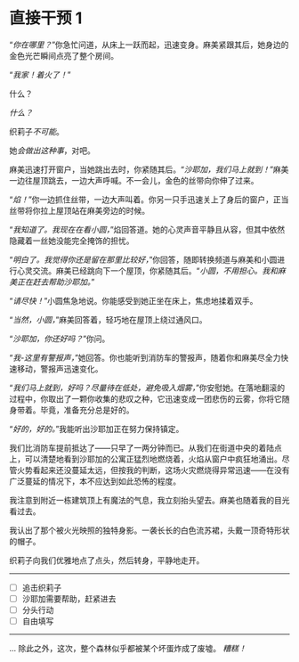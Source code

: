 # 直接干预 1

“*你在哪里？*”你急忙问道，从床上一跃而起，迅速变身。麻美紧跟其后，她身边的金色光芒瞬间点亮了整个房间。

“*我家！着火了！*”

什么？

*什么？*

织莉子*不可能*。

她*会做出这种事*，对吧。

麻美迅速打开窗户，当她跳出去时，你紧随其后。“*沙耶加，我们马上就到！*”麻美一边往屋顶跳去，一边大声呼喊。不一会儿，金色的丝带向你伸了过来。

“*焰！*”你一边抓住丝带，一边大声叫着。你另一只手迅速关上了身后的窗户，正当丝带将你拉上屋顶站在麻美旁边的时候。

“*我知道了。我现在在看小圆，*”焰回答道。她的心灵声音平静且从容，但其中依然隐藏着一丝她没能完全掩饰的担忧。

“*明白了。我觉得你还是留在那里比较好，*”你回答，随即转换频道与麻美和小圆进行心灵交流。麻美已经跳向下一个屋顶，你紧随其后。“*小圆，不用担心。我和麻美正在赶去帮助沙耶加。*”

“*请尽快！*”小圆焦急地说。你能感受到她正坐在床上，焦虑地揉着双手。

“*当然，小圆，*”麻美回答着，轻巧地在屋顶上绕过通风口。

“*沙耶加，你还好吗？*”你问。

“*我-这里有警报声，*”她回答。你也能听到消防车的警报声，随着你和麻美尽全力快速移动，警报声迅速变化。

“*我们马上就到，好吗？尽量待在低处，避免吸入烟雾，*”你安慰她。在落地翻滚的过程中，你取出了一颗你收集的悲叹之种，它迅速变成一团悲伤的云雾，你将它随身带着。毕竟，准备充分总是好的。

“*好的，好的。*”我能听出沙耶加正在努力保持镇定。

我们比消防车提前抵达了——只早了一两分钟而已。从我们在街道中央的着陆点上，可以清楚地看到沙耶加的公寓正猛烈地燃烧着，火焰从窗户中疯狂地涌出。尽管火势看起来还没蔓延太远，但按我的判断，这场火灾燃烧得异常迅速——在没有广泛蔓延的情况下，本不应达到如此恐怖的程度。

我注意到附近一栋建筑顶上有魔法的气息，我立刻抬头望去。麻美也随着我的目光看过去。

我认出了那个被火光映照的独特身影。一袭长长的白色流苏裙，头戴一顶奇特形状的帽子。

织莉子向我们优雅地点了点头，然后转身，平静地走开。

---

- [ ] 追击织莉子
- [ ] 沙耶加需要帮助，赶紧进去
- [ ] 分头行动
- [ ] 自由填写

---

... 除此之外，这次，整个森林似乎都被某个坏蛋炸成了废墟。
*糟糕！*
